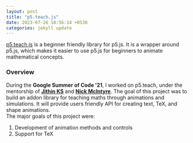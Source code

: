 ```yaml
---
layout: post
title: "p5.teach.js"
date: 2023-07-26 10:56:14 +0530
categories: jekyll update
---
```


[p5.teach.js](https://github.com/two-ticks/p5.teach.js) is a beginner friendly library for p5.js. It is a wrapper around p5.js, which makes it easier to use p5.js for beginners to animate mathematical concepts.

### Overview

During the **Google Summer of Code '21**, I worked on p5.teach, under the mentorship of [**Jithin KS**](https://github.com/JithinKS97) and [**Nick McIntyre**](https://github.com/nickmcintyre). The goal of this project was to build an addon library for teaching maths through animations and simulations. It will provide users friendly API for creating text, TeX, and shape animations.  
The major goals of this project were:

1.  Development of animation methods and controls
2.  Support for TeX

